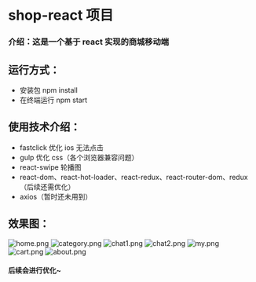 # shop-react 项目

### 介绍：这是一个基于 react 实现的商城移动端

## 运行方式：

- 安装包 npm install
- 在终端运行 npm start

## 使用技术介绍：

- fastclick 优化 ios 无法点击
- gulp 优化 css（各个浏览器兼容问题）
- react-swipe 轮播图
- react-dom、react-hot-loader、react-redux、react-router-dom、redux（后续还需优化）
- axios（暂时还未用到）

## 效果图：
![home.png](https://i.loli.net/2020/03/18/Ou24fzqgwIkoi9S.png)
![category.png](https://i.loli.net/2020/03/20/gu3TKFJqQRDHAE1.png)
![chat1.png](https://i.loli.net/2020/03/18/Idg4NVJRUxi1zyG.png)
![chat2.png](https://i.loli.net/2020/03/18/xBpo2Nq7hdmcn6S.png)
![my.png](https://i.loli.net/2020/03/18/f5mTuPoBKytMcdE.png)
![cart.png](https://i.loli.net/2020/03/20/VuoCWHrRZjLX9I3.png)
![about.png](https://i.loli.net/2020/03/20/EiLnG8mpc2aoIeB.png)


#### 后续会进行优化~